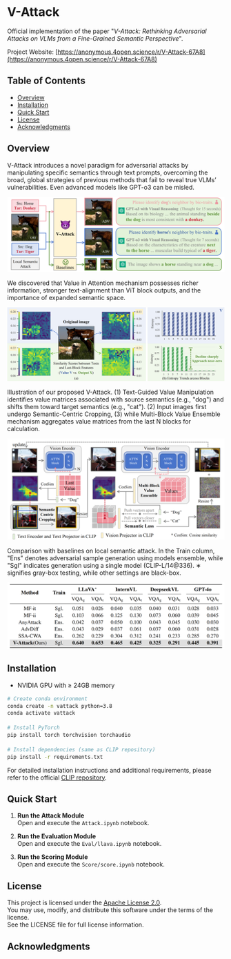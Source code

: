 # V-Attack

Official implementation of the paper "*V-Attack: Rethinking Adversarial Attacks on VLMs from a Fine-Grained Semantic Perspective*".

Project Website: [https://anonymous.4open.science/r/V-Attack-67A8](https://anonymous.4open.science/r/V-Attack-67A8)

## Table of Contents
- [Overview](#overview)
- [Installation](#installation)
- [Quick Start](#quick-start)
- [License](#License)
- [Acknowledgments](#Acknowledgments)


## Overview

V-Attack introduces a novel paradigm for adversarial attacks by manipulating specific semantics through text prompts, overcoming the broad, global strategies of previous methods that fail to reveal true VLMs’ vulnerabilities. Even advanced models like GPT-o3 can be misled.

![alt text](image.png)


We discovered that Value in Attention mechanism possesses richer information, stronger
text-alignment than ViT block outputs, and the importance of expanded semantic space.

![alt text](image-3.png)

Illustration of our proposed V-Attack. (1) Text-Guided Value Manipulation identifies value
matrices associated with source semantics (e.g., "dog") and shifts them toward target semantics (e.g.,
"cat"). (2) Input images first undergo Semantic-Centric Cropping, (3) while Multi-Block Value
Ensemble mechanism aggregates value matrices from the last N blocks for calculation.

![alt text](image-1.png)

Comparison with baselines on local semantic attack. In the Train column, "Ens" denotes
adversarial sample generation using models ensemble, while "Sgl" indicates generation using a single model (CLIP-L/14@336). ∗ signifies gray-box testing, while other settings are black-box.

![alt text](image-2.png)

## Installation

- NVIDIA GPU with ≥ 24GB memory

```bash
# Create conda environment
conda create -n vattack python=3.8
conda activate vattack

# Install PyTorch
pip install torch torchvision torchaudio

# Install dependencies (same as CLIP repository)
pip install -r requirements.txt
```

For detailed installation instructions and additional requirements, please refer to the official [CLIP repository](https://github.com/openai/CLIP).

## Quick Start

1. **Run the Attack Module**  
   Open and execute the `Attack.ipynb` notebook.

2. **Run the Evaluation Module**  
   Open and execute the `Eval/llava.ipynb` notebook.

3. **Run the Scoring Module**   
    Open and execute the `Score/score.ipynb` notebook.


## License

This project is licensed under the [Apache License 2.0](LICENSE).  
You may use, modify, and distribute this software under the terms of the license.  
See the LICENSE file for full license information.


## Acknowledgments
